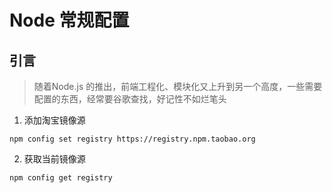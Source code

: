 # Node 常规配置

## 引言
> 随着Node.js 的推出，前端工程化、模块化又上升到另一个高度，一些需要配置的东西，经常要谷歌查找，好记性不如烂笔头

1. 添加淘宝镜像源
```
npm config set registry https://registry.npm.taobao.org
```

2. 获取当前镜像源
```
npm config get registry
```